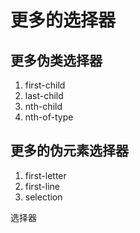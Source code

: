 # 更多的选择器

## 更多伪类选择器

1. first-child
2. last-child
3. nth-child
4. nth-of-type

## 更多的伪元素选择器

1. first-letter
2. first-line
3. selection

选择器
